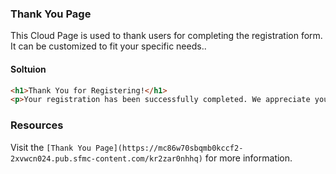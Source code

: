 ### Thank You Page

This Cloud Page is used to thank users for completing the registration form. It can be customized to fit your specific needs..

#### Soltuion

```html
<h1>Thank You for Registering!</h1>
<p>Your registration has been successfully completed. We appreciate your interest.</p>
```
### Resources

Visit the `[Thank You Page](https://mc86w70sbqmb0kccf2-2xvwcn024.pub.sfmc-content.com/kr2zar0nhhq)` for more information.

